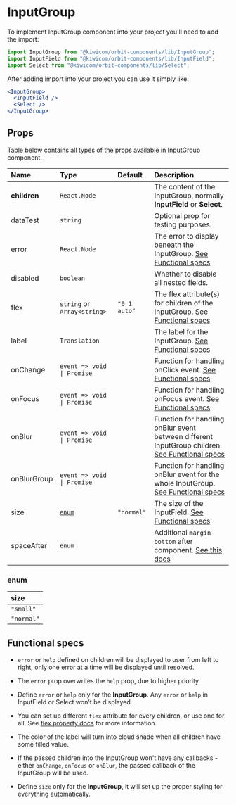 # InputGroup

To implement InputGroup component into your project you'll need to add the import:

```jsx
import InputGroup from "@kiwicom/orbit-components/lib/InputGroup";
import InputField from "@kiwicom/orbit-components/lib/InputField";
import Select from "@kiwicom/orbit-components/lib/Select";
```

After adding import into your project you can use it simply like:

```jsx
<InputGroup>
  <InputField />
  <Select />
</InputGroup>
```

## Props

Table below contains all types of the props available in InputGroup component.

| Name         | Type                        | Default      | Description                                                                                                                                                    |
| :----------- | :-------------------------- | :----------- | :------------------------------------------------------------------------------------------------------------------------------------------------------------- |
| **children** | `React.Node`                |              | The content of the InputGroup, normally **InputField** or **Select**.                                                                                          |
| dataTest     | `string`                    |              | Optional prop for testing purposes.                                                                                                                            |
| error        | `React.Node`                |              | The error to display beneath the InputGroup. [See Functional specs](#functional-specs)                                                                         |
| disabled     | `boolean`                   |              | Whether to disable all nested fields.                                                                                                                          |
| flex         | `string` or `Array<string>` | `"0 1 auto"` | The flex attribute(s) for children of the InputGroup. [See Functional specs](#functional-specs)                                                                |
| label        | `Translation`               |              | The label for the InputGroup. [See Functional specs](#functional-specs)                                                                                        |
| onChange     | `event => void \| Promise`  |              | Function for handling onClick event. [See Functional specs](#functional-specs)                                                                                 |
| onFocus      | `event => void \| Promise`  |              | Function for handling onFocus event. [See Functional specs](#functional-specs)                                                                                 |
| onBlur       | `event => void \| Promise`  |              | Function for handling onBlur event between different InputGroup children. [See Functional specs](#functional-specs)                                            |
| onBlurGroup  | `event => void \| Promise`  |              | Function for handling onBlur event for the whole InputGroup. [See Functional specs](#functional-specs)                                                         |
| size         | [`enum`](#enum)             | `"normal"`   | The size of the InputField. [See Functional specs](#functional-specs)                                                                                          |
| spaceAfter   | `enum`                      |              | Additional `margin-bottom` after component. [See this docs](https://github.com/kiwicom/orbit/tree/master/packages/orbit-components/src/common/getSpacingToken) |

### enum

| size       |
| :--------- |
| `"small"`  |
| `"normal"` |

## Functional specs

- `error` or `help` defined on children will be displayed to user from left to right, only one error at a time will be displayed until resolved.

- The `error` prop overwrites the `help` prop, due to higher priority.

- Define `error` or `help` only for the **InputGroup**. Any `error` or `help` in InputField or Select won't be displayed.

- You can set up different `flex` attribute for every children, or use one for all. See [flex property docs](https://www.w3schools.com/cssref/css3_pr_flex.asp) for more information.

- The color of the label will turn into cloud shade when all children have some filled value.

- If the passed children into the InputGroup won't have any callbacks - either `onChange`, `onFocus` or `onBlur`, the passed callback of the InputGroup will be used.

- Define `size` only for the **InputGroup**, it will set up the proper styling for everything automatically.
